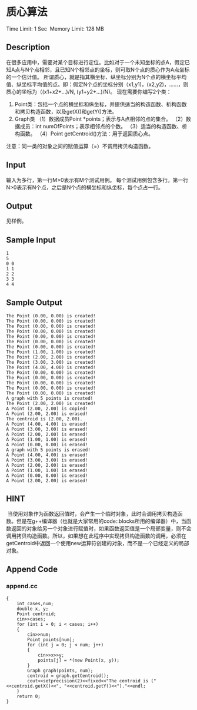 # 质心算法
Time Limit: 1 Sec  Memory Limit: 128 MB


## Description
在很多应用中，需要对某个目标进行定位。比如对于一个未知坐标的点A，假定已知A点与N个点相邻，且已知N个相邻点的坐标，则可取N个点的质心作为A点坐标的一个估计值。
所谓质心，就是指其横坐标、纵坐标分别为N个点的横坐标平均值、纵坐标平均值的点。即：假定N个点的坐标分别（x1,y1)，(x2,y2)，......，则质心的坐标为（(x1+x2+...)/N, (y1+y2+...)/N)。
现在需要你编写2个类：
1. Point类：包括一个点的横坐标和纵坐标，并提供适当的构造函数、析构函数和拷贝构造函数，以及getX()和getY()方法。
2. Graph类
（1）数据成员Point *points；表示与A点相邻的点的集合。
（2）数据成员：int numOfPoints；表示相邻点的个数。
（3）适当的构造函数、析构函数。
（4）Point getCentroid()方法：用于返回质心点。

注意：同一类的对象之间的赋值运算（=）不调用拷贝构造函数。


## Input
输入为多行，第一行M>0表示有M个测试用例。
每个测试用例包含多行。第一行N>0表示有N个点，之后是N个点的横坐标和纵坐标，每个点占一行。


## Output
见样例。


## Sample Input
```
1
5
0 0
1 1
2 2
3 3
4 4

```
## Sample Output
```
The Point (0.00, 0.00) is created!
The Point (0.00, 0.00) is created!
The Point (0.00, 0.00) is created!
The Point (0.00, 0.00) is created!
The Point (0.00, 0.00) is created!
The Point (0.00, 0.00) is created!
The Point (0.00, 0.00) is created!
The Point (1.00, 1.00) is created!
The Point (2.00, 2.00) is created!
The Point (3.00, 3.00) is created!
The Point (4.00, 4.00) is created!
The Point (0.00, 0.00) is created!
The Point (0.00, 0.00) is created!
The Point (0.00, 0.00) is created!
The Point (0.00, 0.00) is created!
The Point (0.00, 0.00) is created!
A graph with 5 points is created!
The Point (2.00, 2.00) is created!
A Point (2.00, 2.00) is copied!
A Point (2.00, 2.00) is erased!
The centroid is (2.00, 2.00).
A Point (4.00, 4.00) is erased!
A Point (3.00, 3.00) is erased!
A Point (2.00, 2.00) is erased!
A Point (1.00, 1.00) is erased!
A Point (0.00, 0.00) is erased!
A graph with 5 points is erased!
A Point (4.00, 4.00) is erased!
A Point (3.00, 3.00) is erased!
A Point (2.00, 2.00) is erased!
A Point (1.00, 1.00) is erased!
A Point (0.00, 0.00) is erased!
A Point (2.00, 2.00) is erased!

```

## HINT
 当使用对象作为函数返回值时，会产生一个临时对象，此时会调用拷贝构造函数。但是在g++编译器（也就是大家常用的code::blocks所用的编译器）中，当函数返回的对象给另一个对象进行赋值时，如果函数返回值是一个局部变量，则不会调用拷贝构造函数。所以，如果想在此程序中实现拷贝构造函数的调用，必须在getCentroid中返回一个使用new运算符创建的对象，而不是一个已经定义的局部对象。

## Append Code
### append.cc
```cppint main()
{
    int cases,num;
    double x, y;
    Point centroid;
    cin>>cases;
    for (int i = 0; i < cases; i++)
    {
        cin>>num;
        Point points[num];
        for (int j = 0; j < num; j++)
        {
            cin>>x>>y;
            points[j] = *(new Point(x, y));
        }
        Graph graph(points, num);
        centroid = graph.getCentroid();
        cout<<setprecision(2)<<fixed<<"The centroid is ("<<centroid.getX()<<", "<<centroid.getY()<<")."<<endl;
    }
    return 0;
}
```
